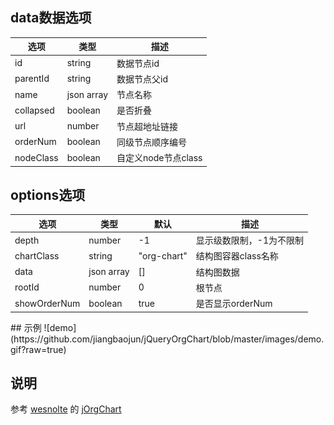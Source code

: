 
## data数据选项
<table>
  <thead>
    <tr><th>选项</th><th>类型</th><th>描述</th></tr>
  </thead>
  <tbody>
    <tr>
      <td>id</td><td>string</td><td>数据节点id</td>
    </tr>
    <tr>
      <td>parentId</td><td>string</td><td>数据节点父id</td>
    </tr>
    <tr>
      <td>name</td><td>json array</td><td>节点名称</td>
    </tr>
    <tr>
      <td>collapsed</td><td>boolean</td><td>是否折叠</td>
    </tr>
    <tr>
      <td>url</td><td>number</td><td>节点超地址链接</td>
    </tr>
    <tr>
      <td>orderNum</td><td>boolean</td><td>同级节点顺序编号</td>
    </tr>
    <tr>
      <td>nodeClass</td><td>boolean</td><td>自定义node节点class</td>
    </tr>
  </tbody>
</table>

## options选项

<table>
  <thead>
    <tr><th>选项</th><th>类型</th><th>默认</th><th>描述</th></tr>
  </thead>
  <tbody>
    <tr>
      <td>depth</td><td>number</td><td>-1</td><td>显示级数限制，-1为不限制</td>
    </tr>
    <tr>
      <td>chartClass</td><td>string</td><td>"org-chart"</td><td>结构图容器class名称</td>
    </tr>
    <tr>
      <td>data</td><td>json array</td><td>[]</td><td>结构图数据</td>
    </tr>
    <tr>
      <td>rootId</td><td>number</td><td>0</td><td>根节点</td>
    </tr>
    <tr>
      <td>showOrderNum</td><td>boolean</td><td>true</td><td>是否显示orderNum</td>
    </tr>
  </tbody>
</table>
## 示例
![demo](https://github.com/jiangbaojun/jQueryOrgChart/blob/master/images/demo.gif?raw=true)

## 说明
参考 [wesnolte](https://github.com/wesnolte) 的 [jOrgChart](https://github.com/wesnolte/jOrgChart)